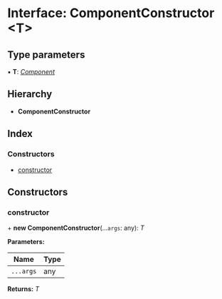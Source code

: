 
# Interface: ComponentConstructor <**T**>

## Type parameters

▪ **T**: *[Component](component.md)*

## Hierarchy

* **ComponentConstructor**

## Index

### Constructors

* [constructor](componentconstructor.md#constructor)

## Constructors

###  constructor

\+ **new ComponentConstructor**(...`args`: any): *T*

**Parameters:**

Name | Type |
------ | ------ |
`...args` | any |

**Returns:** *T*
